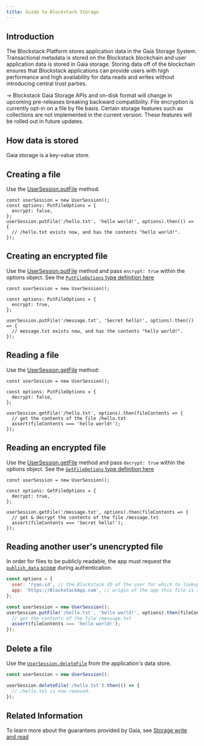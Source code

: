 ```yaml
---
title: Guide to Blockstack Storage
---
```


## Introduction

The Blockstack Platform stores application data in the Gaia Storage System. Transactional metadata is stored on the
Blockstack blockchain and user application data is stored in Gaia storage. Storing data off of the blockchain ensures
that Blockstack applications can provide users with high performance and high availability for data reads and writes
without introducing central trust parties.

-> Blockstack Gaia Storage APIs and on-disk format will change in upcoming pre-releases breaking backward compatibility. File encryption is currently opt-in on a file by file basis. Certain storage features such as collections are not implemented in the current version. These features will be rolled out in future updates.

## How data is stored

Gaia storage is a key-value store.

## Creating a file

Use the [UserSession.putFile](https://blockstack.github.io/blockstack.js/classes/usersession.html#putfile) method:

```tsx
const userSession = new UserSession();
const options: PutFileOptions = {
  encrypt: false,
};
userSession.putFile('/hello.txt', 'hello world!', options).then(() => {
  // /hello.txt exists now, and has the contents "hello world!".
});
```

## Creating an encrypted file

Use the [UserSession.putFile](https://blockstack.github.io/blockstack.js/classes/usersession.html#putfile) method and
pass `encrypt: true` within the options object. See the [`PutFileOptions` type definition here](https://blockstack.github.io/blockstack.js/interfaces/putfileoptions.html#encrypt)

```tsx
const userSession = new UserSession();

const options: PutFileOptions = {
  encrypt: true,
};

userSession.putFile('/message.txt', 'Secret hello!', options).then(() => {
  // message.txt exists now, and has the contents "hello world!".
});
```

## Reading a file

Use the [UserSession.getFile](https://blockstack.github.io/blockstack.js/classes/usersession.html#getfile) method:

```tsx
const userSession = new UserSession();

const options: PutFileOptions = {
  decrypt: false,
};

userSession.getFile('/hello.txt', options).then(fileContents => {
  // get the contents of the file /hello.txt
  assert(fileContents === 'hello world!');
});
```

## Reading an encrypted file

Use the [UserSession.getFile](https://blockstack.github.io/blockstack.js/classes/usersession.html#getfile) method and pass
`decrypt: true` within the options object. See the [`GetFileOptions` type definition here](https://blockstack.github.io/blockstack.js/interfaces/getfileoptions.html#decrypt)

```tsx
const userSession = new UserSession();

const options: GetFileOptions = {
  decrypt: true,
};

userSession.getFile('/message.txt', options).then(fileContents => {
  // get & decrypt the contents of the file /message.txt
  assert(fileContents === 'Secret hello!');
});
```

## Reading another user's unencrypted file

In order for files to be publicly readable, the app must request
the [`publish_data` scope](https://blockstack.github.io/blockstack.js/enums/authscope.html#publish_data) during authentication.

```jsx
const options = {
  user: 'ryan.id', // the Blockstack ID of the user for which to lookup the file
  app: 'https://BlockstackApp.com', // origin of the app this file is stored for
};

const userSession = new UserSession();
userSession.putFile('/hello.txt', 'hello world!', options).then(fileContents => {
  // get the contents of the file /message.txt
  assert(fileContents === 'hello world!');
});
```

## Delete a file

Use the [`UserSession.deleteFile`](https://blockstack.github.io/blockstack.js/classes/usersession.html#deletefile) from the application's data store.

```jsx
const userSession = new UserSession();

userSession.deleteFile('/hello.txt').then(() => {
  // /hello.txt is now removed.
});
```

## Related Information

To learn more about the guarantees provided by Gaia, see [Storage write and read](/storage/write-to-read)
